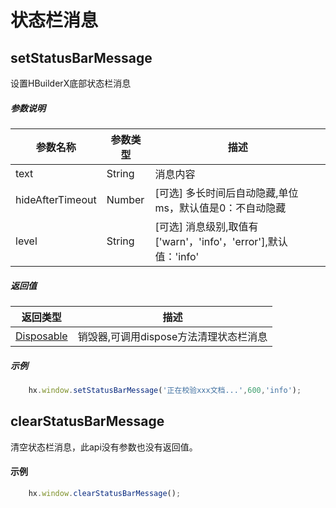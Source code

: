 # 状态栏消息

## setStatusBarMessage

设置HBuilderX底部状态栏消息

##### 参数说明

|参数名称			|参数类型	|描述															|
|--					|--			|--																|
|text				|String		|消息内容														|
|hideAfterTimeout	|Number		|[可选] 多长时间后自动隐藏,单位ms，默认值是0：不自动隐藏		|
|level				|String		|[可选] 消息级别,取值有['warn'，'info'，'error'],默认值：'info'	|

##### 返回值

|返回类型					|描述									|
|--							|--										|
|[Disposable](/ExtensionDocs/Api/other/Disposable)	|销毁器,可调用dispose方法清理状态栏消息	|


##### 示例

``` javascript
    hx.window.setStatusBarMessage('正在校验xxx文档...',600,'info');
```


## clearStatusBarMessage

清空状态栏消息，此api没有参数也没有返回值。

#### 示例
``` javascript
    hx.window.clearStatusBarMessage();
```